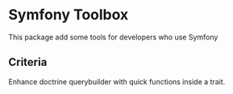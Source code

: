 # Symfony Toolbox

This package add some tools for developers who use Symfony

## Criteria

Enhance doctrine querybuilder with quick functions inside a trait.

